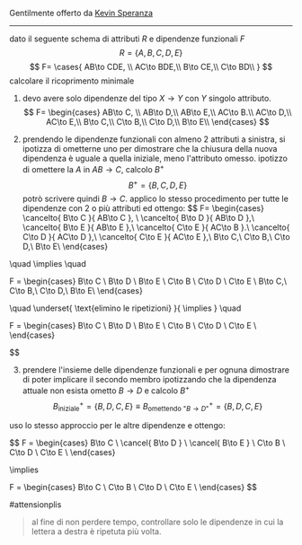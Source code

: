 Gentilmente offerto da [Kevin Speranza](https://github.com/Kespers)

---
dato il seguente schema di attributi $R$ e dipendenze funzionali $F$
$$
R = \{A,B,C,D,E\}
$$
$$
F= \cases{
AB\to CDE, \\
	AC\to BDE,\\
	B\to CE,\\
	C\to BD\\
}
$$
calcolare il ricoprimento minimale

1. devo avere solo dipendenze del tipo $X\to Y$ con $Y$ singolo attributo.
$$
 F= \begin{cases}
 AB\to C, \\
 	AB\to D,\\
 	AB\to E,\\
 	AC\to B.\\
 	AC\to D,\\
 	AC\to E,\\
 	B\to C,\\
 	C\to B,\\
 	C\to D,\\
 	B\to E\\
 \end{cases}
 $$

2. prendendo le dipendenze funzionali con almeno 2 attributi a sinistra, si ipotizza di ometterne uno per dimostrare che la chiusura della nuova dipendenza è uguale a quella iniziale, meno l'attributo omesso.
ipotizzo di omettere la $A$ in $AB \to C$, calcolo $B^+$
 $$
 B^+=\{B,C,D,E\}
 $$
 potrò scrivere quindi $B\to C$.
 applico lo stesso procedimento per tutte le dipendenze con 2 o più attributi ed ottengo:
$$
  F= \begin{cases}
 \cancelto{ B\to C }{ AB\to C }, \\
 \cancelto{ B\to D }{ AB\to D },\\
 \cancelto{ B\to E }{ AB\to E },\\
 \cancelto{ C\to E }{ AC\to B }.\\
 \cancelto{ C\to D }{ AC\to D },\\
 \cancelto{ C\to E }{ AC\to E },\\
 B\to C,\\
 C\to B,\\
 C\to D,\\
 B\to E\\
 \end{cases}
 
 \quad \implies \quad
 
  F = \begin{cases}
 B\to C \\
 B\to D \\
 B\to E \\
 C\to B \\
 C\to D \\
 C\to E \\
 B\to C,\\
 C\to B,\\
 C\to D,\\
 B\to E\\
 \end{cases}
 
 \quad \underset{ \text{elimino le ripetizioni} }{ \implies } \quad
 
 F = \begin{cases}
 B\to C \\
 B\to D \\
 B\to E \\
 C\to B \\
 C\to D \\
 C\to E \\
 \end{cases}
 
 $$

3. prendere l'insieme delle dipendenze funzionali e per ognuna dimostrare di poter implicare il secondo membro ipotizzando che la dipendenza attuale non esista
ometto $B\to D$ e calcolo $B^+$
$$
 B^+_{\text{iniziale}}=\{B,D,C,E\} \equiv B^+_{\text{omettendo "} B\to D \text{"}}=\{B,D,C,E\}
 $$

uso lo stesso approccio per le altre dipendenze e ottengo:


$$
 F = \begin{cases}
  B\to C \\
  \cancel{ B\to D } \\
  \cancel{ B\to E } \\
  C\to B \\
  C\to D \\
  C\to E \\
  \end{cases}
 
 \implies
 
 F = \begin{cases}
  B\to C \\
  C\to B \\
  C\to D \\
  C\to E \\
  \end{cases}
 $$
 

#attensionplis 
>al fine di non perdere tempo, controllare solo le dipendenze in cui la lettera a destra è ripetuta più volta.
